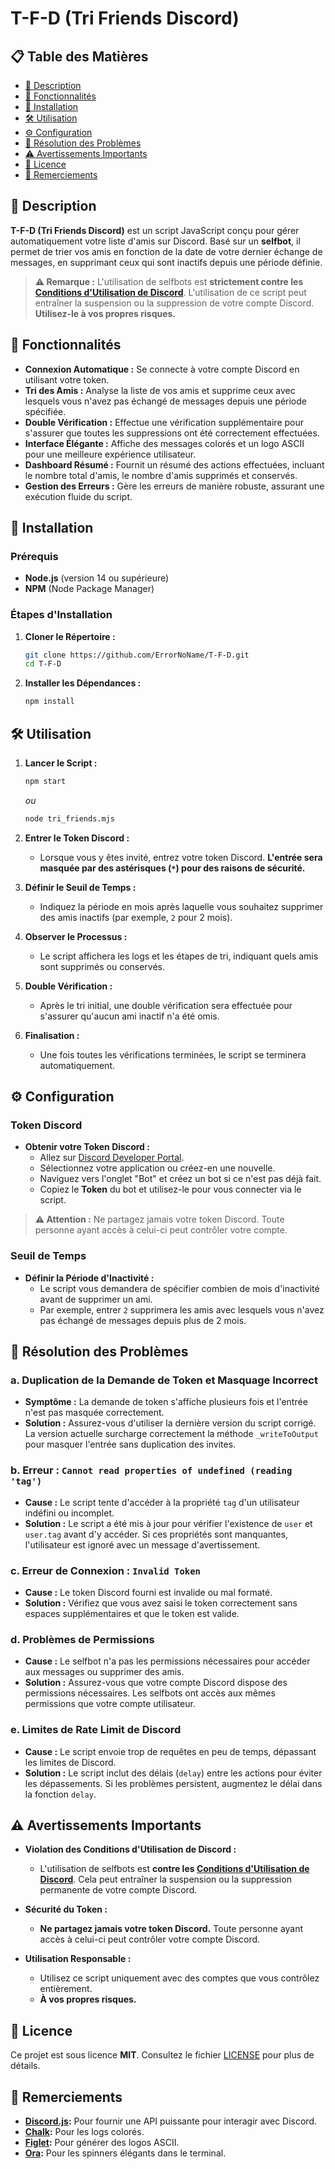 # T-F-D (Tri Friends Discord)

## 📋 **Table des Matières**
- [📖 Description](#-description)
- [🚀 Fonctionnalités](#-fonctionnalités)
- [🔧 Installation](#-installation)
- [🛠️ Utilisation](#️-utilisation)
- [⚙️ Configuration](#-configuration)
- [🐞 Résolution des Problèmes](#-résolution-des-problèmes)
- [⚠️ Avertissements Importants](#️-avertissements-importants)
- [📄 Licence](#-licence)
- [🙏 Remerciements](#-remerciements)

## 📖 **Description**

**T-F-D (Tri Friends Discord)** est un script JavaScript conçu pour gérer automatiquement votre liste d'amis sur Discord. Basé sur un **selfbot**, il permet de trier vos amis en fonction de la date de votre dernier échange de messages, en supprimant ceux qui sont inactifs depuis une période définie.

> **⚠️ Remarque :** L'utilisation de selfbots est **strictement contre les [Conditions d'Utilisation de Discord](https://discord.com/terms)**. L'utilisation de ce script peut entraîner la suspension ou la suppression de votre compte Discord. **Utilisez-le à vos propres risques.**

## 🚀 **Fonctionnalités**

- **Connexion Automatique :** Se connecte à votre compte Discord en utilisant votre token.
- **Tri des Amis :** Analyse la liste de vos amis et supprime ceux avec lesquels vous n'avez pas échangé de messages depuis une période spécifiée.
- **Double Vérification :** Effectue une vérification supplémentaire pour s'assurer que toutes les suppressions ont été correctement effectuées.
- **Interface Élégante :** Affiche des messages colorés et un logo ASCII pour une meilleure expérience utilisateur.
- **Dashboard Résumé :** Fournit un résumé des actions effectuées, incluant le nombre total d'amis, le nombre d'amis supprimés et conservés.
- **Gestion des Erreurs :** Gère les erreurs de manière robuste, assurant une exécution fluide du script.

## 🔧 **Installation**

### **Prérequis**
- **Node.js** (version 14 ou supérieure)
- **NPM** (Node Package Manager)

### **Étapes d'Installation**

1. **Cloner le Répertoire :**
   ```bash
   git clone https://github.com/ErrorNoName/T-F-D.git
   cd T-F-D
   ```

2. **Installer les Dépendances :**
   ```bash
   npm install
   ```

## 🛠️ **Utilisation**

1. **Lancer le Script :**
   ```bash
   npm start
   ```
   *ou*
   ```bash
   node tri_friends.mjs
   ```

2. **Entrer le Token Discord :**
   - Lorsque vous y êtes invité, entrez votre token Discord. **L'entrée sera masquée par des astérisques (`*`) pour des raisons de sécurité.**

3. **Définir le Seuil de Temps :**
   - Indiquez la période en mois après laquelle vous souhaitez supprimer des amis inactifs (par exemple, `2` pour 2 mois).

4. **Observer le Processus :**
   - Le script affichera les logs et les étapes de tri, indiquant quels amis sont supprimés ou conservés.

5. **Double Vérification :**
   - Après le tri initial, une double vérification sera effectuée pour s'assurer qu'aucun ami inactif n'a été omis.

6. **Finalisation :**
   - Une fois toutes les vérifications terminées, le script se terminera automatiquement.

## ⚙️ **Configuration**

### **Token Discord**
- **Obtenir votre Token Discord :**
  - Allez sur [Discord Developer Portal](https://discord.com/developers/applications).
  - Sélectionnez votre application ou créez-en une nouvelle.
  - Naviguez vers l'onglet "Bot" et créez un bot si ce n'est pas déjà fait.
  - Copiez le **Token** du bot et utilisez-le pour vous connecter via le script.

> **⚠️ Attention :** Ne partagez jamais votre token Discord. Toute personne ayant accès à celui-ci peut contrôler votre compte.

### **Seuil de Temps**
- **Définir la Période d'Inactivité :**
  - Le script vous demandera de spécifier combien de mois d'inactivité avant de supprimer un ami.
  - Par exemple, entrer `2` supprimera les amis avec lesquels vous n'avez pas échangé de messages depuis plus de 2 mois.

## 🐞 **Résolution des Problèmes**

### **a. Duplication de la Demande de Token et Masquage Incorrect**
- **Symptôme :** La demande de token s'affiche plusieurs fois et l'entrée n'est pas masquée correctement.
- **Solution :** Assurez-vous d'utiliser la dernière version du script corrigé. La version actuelle surcharge correctement la méthode `_writeToOutput` pour masquer l'entrée sans duplication des invites.

### **b. Erreur : `Cannot read properties of undefined (reading 'tag')`**
- **Cause :** Le script tente d'accéder à la propriété `tag` d'un utilisateur indéfini ou incomplet.
- **Solution :** Le script a été mis à jour pour vérifier l'existence de `user` et `user.tag` avant d'y accéder. Si ces propriétés sont manquantes, l'utilisateur est ignoré avec un message d'avertissement.

### **c. Erreur de Connexion : `Invalid Token`**
- **Cause :** Le token Discord fourni est invalide ou mal formaté.
- **Solution :** Vérifiez que vous avez saisi le token correctement sans espaces supplémentaires et que le token est valide.

### **d. Problèmes de Permissions**
- **Cause :** Le selfbot n'a pas les permissions nécessaires pour accéder aux messages ou supprimer des amis.
- **Solution :** Assurez-vous que votre compte Discord dispose des permissions nécessaires. Les selfbots ont accès aux mêmes permissions que votre compte utilisateur.

### **e. Limites de Rate Limit de Discord**
- **Cause :** Le script envoie trop de requêtes en peu de temps, dépassant les limites de Discord.
- **Solution :** Le script inclut des délais (`delay`) entre les actions pour éviter les dépassements. Si les problèmes persistent, augmentez le délai dans la fonction `delay`.

## ⚠️ **Avertissements Importants**

- **Violation des Conditions d'Utilisation de Discord :**
  - L'utilisation de selfbots est **contre les [Conditions d'Utilisation de Discord](https://discord.com/terms)**. Cela peut entraîner la suspension ou la suppression permanente de votre compte Discord.
  
- **Sécurité du Token :**
  - **Ne partagez jamais votre token Discord.** Toute personne ayant accès à celui-ci peut contrôler votre compte Discord.

- **Utilisation Responsable :**
  - Utilisez ce script uniquement avec des comptes que vous contrôlez entièrement.
  - **À vos propres risques.**

## 📄 **Licence**

Ce projet est sous licence **MIT**. Consultez le fichier [LICENSE](https://github.com/ErrorNoName/T-F-D/blob/main/LICENSE) pour plus de détails.

## 🙏 **Remerciements**

- **[Discord.js](https://discord.js.org/):** Pour fournir une API puissante pour interagir avec Discord.
- **[Chalk](https://github.com/chalk/chalk):** Pour les logs colorés.
- **[Figlet](https://github.com/patorjk/figlet.js):** Pour générer des logos ASCII.
- **[Ora](https://github.com/sindresorhus/ora):** Pour les spinners élégants dans le terminal.
